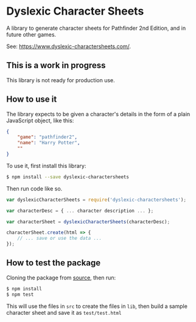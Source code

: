 # Dyslexic Character Sheets

A library to generate character sheets for Pathfinder 2nd Edition, and in future other games.

See: https://www.dyslexic-charactersheets.com/.

## This is a work in progress

This library is not ready for production use.

## How to use it

The library expects to be given a character's details in the form of a plain JavaScript object, like this:

```json
{
	"game": "pathfinder2",
	"name": "Harry Potter",
	""
}
```

To use it, first install this library:

```bash
$ npm install --save dyslexic-charactersheets
```

Then run code like so.

```js
var dyslexicCharacterSheets = require('dyslexic-charactersheets');

var characterDesc = { ... character description ... };

var characterSheet = dyslexicCharacterSheets(characterDesc);

characterSheet.create(html => {
	// ... save or use the data ...
});
```

## How to test the package

Cloning the package from [source](https://github.com/dyslexic-charactersheets/lib-charactersheets), then run:

```bash
$ npm install
$ npm test
```

This will use the files in `src` to create the files in `lib`, then build a sample character sheet and save it as `test/test.html`